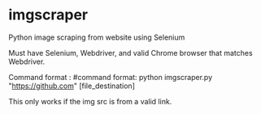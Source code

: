 # imgscraper
Python image scraping from website using Selenium

Must have Selenium, Webdriver, and valid Chrome browser that matches Webdriver.

Command format : #command format: python imgscraper.py "https://github.com" [file_destination]

This only works if the img src is from a valid link.
